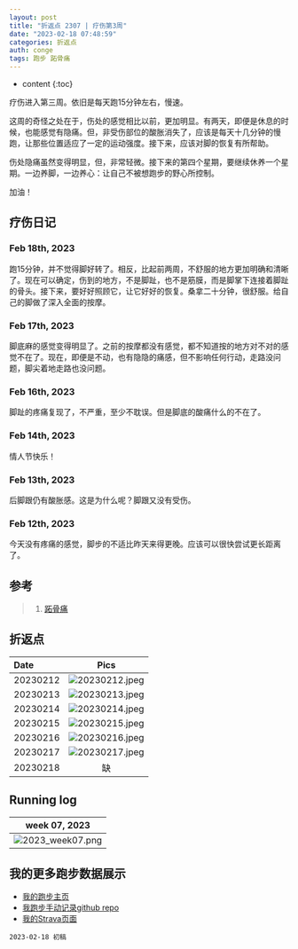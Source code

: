 ```yaml
---
layout: post
title: "折返点 2307 | 疗伤第3周"
date: "2023-02-18 07:48:59"
categories: 折返点
auth: conge
tags: 跑步 跖骨痛 
---
```

* content
{:toc}

疗伤进入第三周。依旧是每天跑15分钟左右，慢速。

这周的奇怪之处在于，伤处的感觉相比以前，更加明显。有两天，即便是休息的时候，也能感觉有隐痛。但，非受伤部位的酸胀消失了，应该是每天十几分钟的慢跑，让那些位置适应了一定的运动强度。接下来，应该对脚的恢复有所帮助。

伤处隐痛虽然变得明显，但，非常轻微。接下来的第四个星期，要继续休养一个星期。一边养脚，一边养心：让自己不被想跑步的野心所控制。

加油！





## 疗伤日记

### Feb 18th, 2023

跑15分钟，并不觉得脚好转了。相反，比起前两周，不舒服的地方更加明确和清晰了。现在可以确定，伤到的地方，不是脚趾，也不是筋膜，而是脚掌下连接着脚趾的骨头。接下来，要好好照顾它，让它好好的恢复。桑拿二十分钟，很舒服。给自己的脚做了深入全面的按摩。

### Feb 17th, 2023

脚底麻的感觉变得明显了。之前的按摩都没有感觉，都不知道按的地方对不对的感觉不在了。现在，即便是不动，也有隐隐的痛感，但不影响任何行动，走路没问题，脚尖着地走路也没问题。


### Feb 16th, 2023

脚趾的疼痛复现了，不严重，至少不耽误。但是脚底的酸痛什么的不在了。

### Feb 14th, 2023

情人节快乐！

### Feb 13th, 2023

后脚跟仍有酸胀感。这是为什么呢？脚跟又没有受伤。

### Feb 12th, 2023

今天没有疼痛的感觉，脚步的不适比昨天来得更晚。应该可以很快尝试更长距离了。

## 参考

> 1. [跖骨痛](https://www.drmed.cn/Metatarsalgia)


## 折返点

| Date     |                                Pics                                  |
| :------- | :------------------------------------------------------------------: |
| 20230212 |![20230212.jpeg](https://s2.loli.net/2023/02/20/TbywQDecuKtgkrs.jpg)  |
| 20230213 |![20230213.jpeg](https://s2.loli.net/2023/02/20/AiewhOjH5yzVLfX.jpg)  |
| 20230214 |![20230214.jpeg](https://s2.loli.net/2023/02/20/ioxmGNqkL4IcHbZ.jpg)  |
| 20230215 |![20230215.jpeg](https://s2.loli.net/2023/02/20/KeXB7I436HC9btj.jpg)  |
| 20230216 | ![20230216.jpeg](https://s2.loli.net/2023/02/20/6ycJMXoehrqKvfd.jpg)  |
| 20230217 | ![20230217.jpeg](https://s2.loli.net/2023/02/20/v85MGtKPk7N4rYb.jpg) |
| 20230218 | 缺 |

## Running log

|                            week 07, 2023                              |
| :-------------------------------------------------------------------: |
|![2023_week07.png](https://s2.loli.net/2023/02/20/IHwKBfuMcSDpsPg.png) |

## 我的更多跑步数据展示

* [我的跑步主页](https://conge.livingwithfcs.org/running_page/)
* [我跑步手动记录github repo](https://github.com/conge/RunningStreak)
* [我的Strava页面](https://www.strava.com/athletes/57680242)

```
2023-02-18 初稿
```
